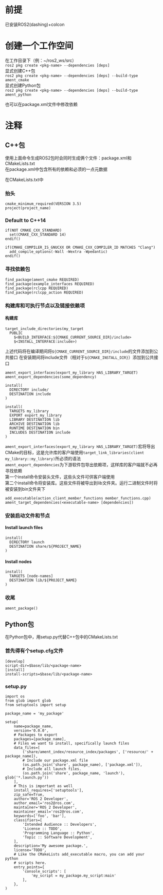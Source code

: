 # 前提
已安装ROS2(dashing)+colcon  
# 创建一个工作空间  
在工作目录下（例：~/ros2_ws/src）  
`ros2 pkg create <pkg-name> --dependencies [deps]`  
显式创建C++包  
`ros2 pkg create <pkg-name> --dependencies [deps] --build-type ament_cmake`  
显式创建Python包  
`ros2 pkg create <pkg-name> --dependencies [deps] --build-type ament_python`

也可以在package.xml文件中修改依赖  
# 注释  
## C++包
使用上面命令生成ROS2包时会同时生成俩个文件：package.xml和CMakeLists.txt  
在package.xml中包含所有的依赖和必须的一点元数据  

在CMakeLists.txt中  
### 抬头  
```
cmake_minimum_required(VERSION 3.5)
project(project_name)
```  
### Default to C++14
```
if(NOT CMAKE_CXX_STANDARD)
  set(CMAKE_CXX_STANDARD 14)
endif()

if(CMAKE_COMPILER_IS_GNUCXX OR CMAKE_CXX_COMPILER_ID MATCHES "Clang")
  add_compile_options(-Wall -Wextra -Wpedantic)
endif()
```  
### 寻找依赖包
```
find_package(ament_cmake REQUIRED)
find_package(example_interfaces REQUIRED)
find_package(rclcpp REQUIRED)
find_package(rclcpp_action REQUIRED)
```  
### 构建库和可执行节点以及链接依赖项
#### 构建库
```
target_include_directories(my_target
  PUBLIC
    $<BUILD_INTERFACE:${CMAKE_CURRENT_SOURCE_DIR}/include>
    $<INSTALL_INTERFACE:include>)
```
上述代码将在编译期间将`${CMAKE_CURRENT_SOURCE_DIR}/include`的文件添加到公共接口
在安装期间将include文件（相对于`${CMAKE_INSTALL_DIR}`）添加到公共接口  
```
ament_export_interfaces(export_my_library HAS_LIBRARY_TARGET)
ament_export_dependencies(some_dependency)

install(
  DIRECTORY include/
  DESTINATION include
)

install(
  TARGETS my_library
  EXPORT export_my_library
  LIBRARY DESTINATION lib
  ARCHIVE DESTINATION lib
  RUNTIME DESTINATION bin
  INCLUDES DESTINATION include
)
```  
`ament_export_interfaces(export_my_library HAS_LIBRARY_TARGET)`宏将导出CMake的目标，这是允许库的客户端使用`target_link_libraries(client my_library::my_library)`所必须的语法  
`ament_export_dependencies`为下游软件包导出依赖项，这样库的客户端就不必再寻找依赖  
第一个install命令安装头文件，这些头文件可供客户端使用  
第二个install命令将安装库。这些文件将被导出到lib文件夹。运行二进制文件时将被安装到bin文件夹下
```
add_executable(action_client_member_functions member_functions.cpp)
ament_target_dependencies(<executable-name> [dependencies])
```  
### 安装启动文件和节点
#### Install launch files
```
install(
  DIRECTORY launch
  DESTINATION share/${PROJECT_NAME}
)
```  
#### Install nodes
```
install(
  TARGETS [node-names]
  DESTINATION lib/${PROJECT_NAME}
)
```  
### 收尾
`ament_package()`
## Python包
在Python包中，用setup.py代替C++包中的CMakeLists.txt
### 首先得有个setup.cfg文件
```
[develop]
script-dir=$base/lib/<package-name>
[install]
install-scripts=$base/lib/<package-name>
```  
### setup.py
```
import os
from glob import glob
from setuptools import setup

package_name = 'my_package'

setup(
    name=package_name,
    version='0.0.0',
    # Packages to export
    packages=[package_name],
    # Files we want to install, specifically launch files
    data_files=[
        ('share/ament_index/resource_index/packages', ['resource/' + package_name]),
        # Include our package.xml file
        (os.path.join('share', package_name), ['package.xml']),
        # Include all launch files.
        (os.path.join('share', package_name, 'launch'), glob('*.launch.py'))
    ],
    # This is important as well
    install_requires=['setuptools'],
    zip_safe=True,
    author='ROS 2 Developer',
    author_email='ros2@ros.com',
    maintainer='ROS 2 Developer',
    maintainer_email='ros2@ros.com',
    keywords=['foo', 'bar'],
    classifiers=[
        'Intended Audience :: Developers',
        'License :: TODO',
        'Programming Language :: Python',
        'Topic :: Software Development',
    ],
    description='My awesome package.',
    license='TODO',
    # Like the CMakeLists add_executable macro, you can add your python
    # scripts here.
    entry_points={
        'console_scripts': [
            'my_script = my_package.my_script:main'
        ],
    },
)
```
